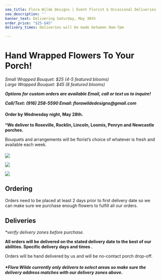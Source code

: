 ```yaml
---
seo_title: Flora Wilde Designs | Event Florist & Occasional Deliveries
seo_description: ''
banner_text: Delivering Saturday, May 30th
order_price: "$25-$45"
delivery_times: Deliveries will be made between 9am-7pm

---
```

# Hand Wrapped Flowers To Your Porch!

_<slot name="banner" />_

_Small Wrapped Bouquet: $25 (4-5 featured blooms)  
Large Wrapped Bouquet: $45 (8 featured blooms)_

**_Options for custom orders are available Email, call or text us to inquire!_** 

**_Call/Text: (916) 258-5590    Email: florawildedesigns@gmail.com_**

#### Order by Wednesday night, May 28th.

\***We deliver to Roseville, Rocklin, Lincoln, Loomis, Penryn and Newcastle porches.**

Bouquets and arrangements will be florist’s choice of whatever is fresh and available each week. 

#### 

<div class="sample-images">

![](/uploads/68d5f10a-71d9-42ce-b466-e42a82fd8542.JPG)

![](/uploads/fw3.jpg)

![](/uploads/img_9683.JPG)

</div>

## Ordering

Orders need to be placed at least 2 days prior to first delivery date so we can make sure we purchase enough flowers to fulfill all our orders.

<slot name="button" />

## Deliveries

_*verify delivery zones before purchase._

**All orders will be delivered on the stated delivery date to the best of our abilities. Specific delivery days and times .**

<slot name="delivery" />

<slot name="button" />

Orders will be hand delivered by us and will be no-contact porch drop-off.

##### ***Flora Wilde currently only delivers to select areas so make sure the delivery address matches with our delivery zones above.**